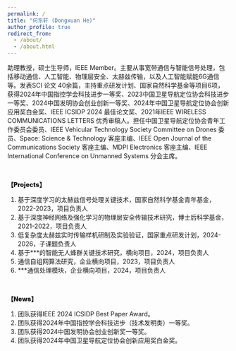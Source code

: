 ```yaml
---
permalink: /
title: "何东轩 (Dongxuan He)"
author_profile: true
redirect_from: 
  - /about/
  - /about.html
---
```


助理教授，硕士生导师，IEEE Member。主要从事宽带通信与智能信号处理，包括移动通信、人工智能、物理层安全、太赫兹传输，以及人工智能赋能6G通信等。发表SCI 论文 40余篇，主持重点研发计划、国家自然科学基金等项目6项，获得2024年中国指控学会科技进步一等奖、2023中国卫星导航定位协会科技进步一等奖、2024中国发明协会创业创新一等奖、2024年中国卫星导航定位协会创新应用奖白金奖、IEEE ICSIDP 2024 最佳论文奖、2021年IEEE WIRELESS COMMUNICATIONS LETTERS 优秀审稿人。担任中国卫星导航定位协会青年工作委员会委员、IEEE Vehicular Technology Society Committee on Drones 委员、Space: Science & Technology 客座主编、IEEE Open Journal of the Communications Society 客座主编、MDPI Electronics 客座主编、IEEE International Conference on Unmanned Systems 分会主席。



<br>
<p style="font-weight: 900;">【Projects】</p>
<ol>
    <li>基于深度学习的太赫兹信号处理关键技术，国家自然科学基金青年基金，2022-2023，项目负责人</li>
    <li>基于深度神经网络及强化学习的物理层安全传输技术研究，博士后科学基金，2021-2022，项目负责人</li>
    <li>低复杂度太赫兹实时传输样机研制及实验验证，国家重点研发计划，2024-2026，子课题负责人</li>
    <li>基于***的智能无人蜂群关键技术研究，横向项目，2024，项目负责人</li>
    <li>通信自组网算法研究，企业横向项目，2023，项目负责人</li>
    <li>***通信处理模块，企业横向项目，2024，项目负责人</li>
</ol>

<br>
<p style="font-weight: 900;">【News】</p>
<ol>
    <li>团队获得IEEE 2024 ICSIDP Best Paper Award。</li>
    <li>团队获得2024年中国指控学会科技进步（技术发明类）一等奖。</li>
    <li>团队获得2024中国发明协会创业创新奖一等奖。</li>
    <li>团队获得2024年中国卫星导航定位协会创新应用奖白金奖。</li>
</ol>